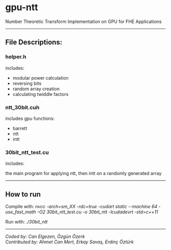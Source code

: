# gpu-ntt
Number Theoretic Transform Implementation on GPU for FHE Applications

--------------------

## File Descriptions:

### helper.h
includes:

- modular power calculation
- reversing bits
- random array creation
- calculating twiddle factors


### ntt_30bit.cuh
includes gpu functions:

- barrett
- ntt
- intt

### 30bit_ntt_test.cu
includes:

the main program for applying ntt, then intt on a randomly generated array


--------------------

## How to run

Compile with: *nvcc -arch=sm_XX -rdc=true -cudart static --machine 64 -use_fast_math -O2 30bit_ntt_test.cu -o 30bit_ntt -lcudadevrt -std=c++11*

Run with: *./30bit_ntt*


--------------------


*Coded by: Can Elgezen, Özgün Özerk* \
*Contributed by: Ahmet Can Mert, Erkay Savaş, Erdinç Öztürk*
